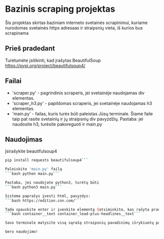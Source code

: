 # Bazinis scraping projektas

Šis projektas skirtas baziniam interneto svetainės scrapinimui, kuriame nurodomas svetainės https adresaas ir straipsnių vieta, iš kurios bus scrapinama

## Prieš pradedant

Turėtumėte įsitikinti, kad įrašytas BeautifulSoup https://pypi.org/project/beautifulsoup4/ 

## Failai
- 'scraper.py' - pagrindinis scraperis, jei svetainėje naudojamas div elementas. 
- 'scraper_h3.py' - papildomas scraperis, jei svetainėje naudojamas h3 elementas.
- 'main.py' - failas, kuris turės būti paleistas Jūsų terminale. Šiame faile taip pat rasite svetainių ir jų straipsnių div pavyzdžių. Pastaba: jei naudosite h3, turėsite pakoreguoti ir main.py

## Naudojimas

Įsirašykite beautifulsoup4
```bash
pip install requests beautifulsoup4```

Paleiskite 'main.py' failą
```bash python main.py```

Pastaba, jei naudojate python3, turėtų būti
```bash python3 main.py```

Sistema paprašys įvesti html, pavyzdys:
```bash https://edition.cnn.com/```

Tada spauskite enter ir įveskite elementą (atsiminkite, kas rašyta pradžioje dėl div ir h3)
```bash container__text container_lead-plus-headlines__text```

Savo terminale matysite visą sąrašą straipsnių pavadinimų išrykiuotų pagal abecėlę

Gero naudojimo!
